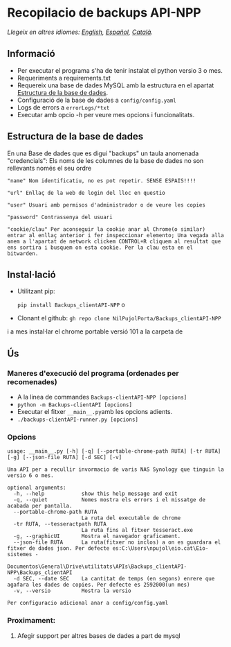 # Recopilacio de backups API-NPP

*Llegeix en altres idiomes: [English](README.md), [Español](README.ES-es.md), [Català](README.CA-ca.md).*

## Informació
- Per executar el programa s'ha de tenir instalat el python versio 3 o mes.
- Requeriments a requirements.txt
- Requereix una base de dades MySQL amb la estructura en el apartat [Estructura de la base de dades](#estructura-de-la-base-de-dades).
- Configuració de la base de dades a `config/config.yaml`
- Logs de errors a `errorLogs/*txt`
- Executar amb opcio -h per veure mes opcions i funcionalitats.


## Estructura de la base de dades
En una Base de dades que es digui "backups" un taula anomenada "credencials":
Els noms de les columnes de la base de dades no son rellevants només el seu ordre
```
"name" Nom identificatiu, no es pot repetir. SENSE ESPAIS!!!!

"url" Enllaç de la web de login del lloc en questio

"user" Usuari amb permisos d'administrador o de veure les copies

"password" Contrassenya del usuari

"cookie/clau" Per aconseguir la cookie anar al Chrome(o similar) entrar al enllaç anterior i fer inspeccionar elemento; Una vegada alla anem a l'apartat de network clickem CONTROL+R cliquem al resultat que ens sortira i busquem on esta cookie. Per la clau esta en el bitwarden.
```

## Instal·lació

- Utilitzant pip:

  ```pip install Backups_clientAPI-NPP```
  o
- Clonant el github:
  ```gh repo clone NilPujolPorta/Backups_clientAPI-NPP```

i a mes instal·lar el chrome portable versió 101 a la carpeta de


## Ús
### Maneres d'execució del programa (ordenades per recomenades)
- A la linea de commandes `Backups-clientAPI-NPP [opcions]`
- ```python -m Backups-clientAPI [opcions]```
- Executar el fitxer `__main__.py`amb les opcions adients.
- ```./backups-clientAPI-runner.py [opcions] ```

### Opcions
```
usage: __main__.py [-h] [-q] [--portable-chrome-path RUTA] [-tr RUTA] [-g] [--json-file RUTA] [-d SEC] [-v]

Una API per a recullir invormacio de varis NAS Synology que tinguin la versio 6 o mes.

optional arguments:
  -h, --help            show this help message and exit
  -q, --quiet           Nomes mostra els errors i el missatge de acabada per pantalla.
  --portable-chrome-path RUTA
                        La ruta del executable de chrome
  -tr RUTA, --tesseractpath RUTA
                        La ruta fins al fitxer tesseract.exe
  -g, --graphicUI       Mostra el navegador graficament.
  --json-file RUTA      La ruta(fitxer no inclos) a on es guardara el fitxer de dades json. Per defecte es:C:\Users\npujol\eio.cat\Eio-sistemes -
                        Documentos\General\Drive\utilitats\APIs\Backups_clientAPI-NPP\Backups_clientAPI
  -d SEC, --date SEC    La cantitat de temps (en segons) enrere que agafara les dades de copies. Per defecte es 2592000(un mes)
  -v, --versio          Mostra la versio

Per configuracio adicional anar a config/config.yaml
```

### Proximament:
1. Afegir support per altres bases de dades a part de mysql
